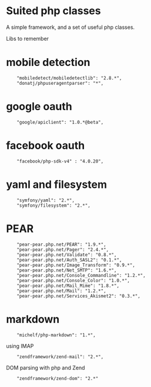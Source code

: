 # Suited php classes

A simple framework, and a set of useful php classes. 

Libs to remember

# mobile detection

        "mobiledetect/mobiledetectlib": "2.8.*",
        "donatj/phpuseragentparser": "*",

# google oauth

        "google/apiclient": "1.0.*@beta",

# facebook oauth

        "facebook/php-sdk-v4" : "4.0.20",

# yaml and filesystem

        "symfony/yaml": "2.*",
        "symfony/filesystem": "2.*",

# PEAR

        "pear-pear.php.net/PEAR": "1.9.*",
        "pear-pear.php.net/Pager": "2.4.*",
        "pear-pear.php.net/Validate": "0.8.*",
        "pear-pear.php.net/Auth_SASL2": "0.1.*",
        "pear-pear.php.net/Image_Transform": "0.9.*",
        "pear-pear.php.net/Net_SMTP": "1.6.*",
        "pear-pear.php.net/Console_Commandline": "1.2.*",
        "pear-pear.php.net/Console_Color": "1.0.*",
        "pear-pear.php.net/Mail_Mime": "1.8.*",
        "pear-pear.php.net/Mail": "1.2.*",
        "pear-pear.php.net/Services_Akismet2": "0.3.*",

# markdown

        "michelf/php-markdown": "1.*",

using IMAP

        "zendframework/zend-mail": "2.*",

DOM parsing with php and Zend

        "zendframework/zend-dom": "2.*"



